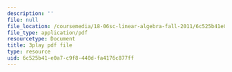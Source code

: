 ```yaml
---
description: ''
file: null
file_location: /coursemedia/18-06sc-linear-algebra-fall-2011/6c525b41e0a7c9f8440dfa4176c877ff_mVeuZzJdd1w.pdf
file_type: application/pdf
resourcetype: Document
title: 3play pdf file
type: resource
uid: 6c525b41-e0a7-c9f8-440d-fa4176c877ff
---
```

